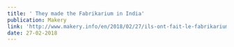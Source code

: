 ```yaml
---
title: ' They made the Fabrikarium in India'
publication: Makery
link: 'http://www.makery.info/en/2018/02/27/ils-ont-fait-le-fabrikarium-en-inde/'
date: 27-02-2018
---
```


